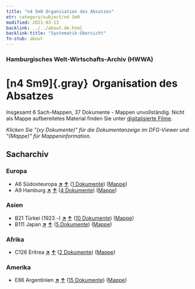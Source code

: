 ```yaml
---
title: "n4 Sm9 Organisation des Absatzes"
etr: category/subject/n4 Sm9
modified: 2021-03-13
backlink: ../../about.de.html
backlink-title: "Systematik-Übersicht"
fn-stub: about
---
```


### Hamburgisches Welt-Wirtschafts-Archiv (HWWA)
# [n4 Sm9]{.gray}&#8201; Organisation des Absatzes&#160; 




Insgesamt 6 Sach-Mappen, 37 Dokumente - Mappen unvollständig.
Nicht als Mappe aufbereitetes Material finden Sie unter [digitalisierte Filme](/film/h1_sh).

_Klicken Sie "(xy Dokumente)" für die Dokumentanzeige im DFG-Viewer und "(Mappe)" für Mappeninformation._

## Sacharchiv




### Europa

- A6 Südosteuropa [**&nearr;**](../../../geo/i/140900/about.de.html "Südosteuropa (alle Mappen)") [**&uarr;**](../../../geo/about.de.html#A6 "Ländersystematik") (<a href="https://pm20.zbw.eu/dfgview/sh/140900,145058" title="über: Südosteuropa : Organisation des Absatzes" target="_blank">1 Dokumente</a>) ([Mappe](http://purl.org/pressemappe20/folder/sh/140900,145058))
- A9 Hamburg [**&nearr;**](../../../geo/i/140905/about.de.html "Hamburg (alle Mappen)") [**&uarr;**](../../../geo/about.de.html#A9 "Ländersystematik") (<a href="https://pm20.zbw.eu/dfgview/sh/140905,145058" title="über: Hamburg : Organisation des Absatzes" target="_blank">4 Dokumente</a>) ([Mappe](http://purl.org/pressemappe20/folder/sh/140905,145058))

### Asien

- B21 Türkei (1923 -) [**&nearr;**](../../../geo/i/141111/about.de.html "Türkei (1923 -) (alle Mappen)") [**&uarr;**](../../../geo/about.de.html#B21 "Ländersystematik") (<a href="https://pm20.zbw.eu/dfgview/sh/141111,145058" title="über: Türkei (1923 -) : Organisation des Absatzes" target="_blank">10 Dokumente</a>) ([Mappe](http://purl.org/pressemappe20/folder/sh/141111,145058))
- B111 Japan [**&nearr;**](../../../geo/i/141272/about.de.html "Japan (alle Mappen)") [**&uarr;**](../../../geo/about.de.html#B111 "Ländersystematik") (<a href="https://pm20.zbw.eu/dfgview/sh/141272,145058" title="über: Japan : Organisation des Absatzes" target="_blank">5 Dokumente</a>) ([Mappe](http://purl.org/pressemappe20/folder/sh/141272,145058))

### Afrika

- C126 Eritrea [**&nearr;**](../../../geo/i/141483/about.de.html "Eritrea (alle Mappen)") [**&uarr;**](../../../geo/about.de.html#C126 "Ländersystematik") (<a href="https://pm20.zbw.eu/dfgview/sh/141483,145058" title="über: Eritrea : Organisation des Absatzes" target="_blank">2 Dokumente</a>) ([Mappe](http://purl.org/pressemappe20/folder/sh/141483,145058))

### Amerika

- E86 Argentinien [**&nearr;**](../../../geo/i/141692/about.de.html "Argentinien (alle Mappen)") [**&uarr;**](../../../geo/about.de.html#E86 "Ländersystematik") (<a href="https://pm20.zbw.eu/dfgview/sh/141692,145058" title="über: Argentinien : Organisation des Absatzes" target="_blank">15 Dokumente</a>) ([Mappe](http://purl.org/pressemappe20/folder/sh/141692,145058))



